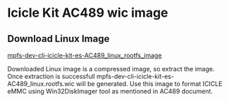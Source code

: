 # Icicle Kit AC489 wic image

## Download Linux Image
[mpfs-dev-cli-icicle-kit-es-AC489_linux_rootfs_image](ftp://ftp.actel.com/outgoing/AC489/mpfs-dev-cli-icicle-kit-es-AC489_linux.rootfs.wic.gz) 

Downloaded Linux image is a compressed image, so extract the image. Once extraction is successfull mpfs-dev-cli-icicle-kit-es-AC489_linux.rootfs.wic will be generated. Use this image to format ICICLE eMMC using Win32DiskImager tool as mentioned in AC489 document.
